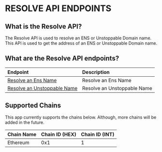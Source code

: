 # RESOLVE API ENDPOINTS

## What is the Resolve API?

The Resolve API is used to resolve an ENS or Unstoppable Domain name. This API is used to get the address of an ENS or Unstoppable Domain name.

## What are the Resolve API endpoints?

| Endpoint | Description |
| :--- | :--- |
| [Resolve an Ens Name](./RESOLVEENS.md) | Resolve an Ens Name |
| [Resolve an Unstoppable Name](./RESOLVEUD.md) | Resolve an Unstoppable Name |

## Supported Chains

This app currently supports the chains below. Although, more chains will be added in the future.

<!-- table with even color -->

| Chain Name | Chain ID (HEX)| Chain ID (INT)|
| :--- | :--- | :--- |
| Ethereum | 0x1 | 1 |

